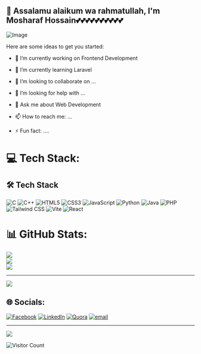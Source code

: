 ## 👋 Assalamu alaikum wa rahmatullah, I'm Mosharaf Hossain💕💕💕💕💕💕💕💕💕💕


![Image](https://github.com/user-attachments/assets/2c05143d-6896-4991-bef5-546d7341421d)



Here are some ideas to get you started:

- 🔭 I’m currently working on Frontend Development
- 🌱 I’m currently learning Laravel
- 👯 I’m looking to collaborate on ...
- 🤔 I’m looking for help with ...
- 💬 Ask me about Web Development
- 📫 How to reach me: ...

- ⚡ Fun fact: ....
  

# 💻 Tech Stack:
## 🛠 Tech Stack

![C](https://img.shields.io/badge/c-%2300599C.svg?style=for-the-badge&logo=c&logoColor=white) ![C++](https://img.shields.io/badge/c++-%2300599C.svg?style=for-the-badge&logo=c%2B%2B&logoColor=white) ![HTML5](https://img.shields.io/badge/html5-%23E34F26.svg?style=for-the-badge&logo=html5&logoColor=white)  ![CSS3](https://img.shields.io/badge/css3-%231572B6.svg?style=for-the-badge&logo=css3&logoColor=white)  ![JavaScript](https://img.shields.io/badge/javascript-%23323330.svg?style=for-the-badge&logo=javascript&logoColor=%23F7DF1E)  ![Python](https://img.shields.io/badge/python-3670A0?style=for-the-badge&logo=python&logoColor=ffdd54)  ![Java](https://img.shields.io/badge/java-%23ED8B00.svg?style=for-the-badge&logo=openjdk&logoColor=white)  ![PHP](https://img.shields.io/badge/php-%23777BB4.svg?style=for-the-badge&logo=php&logoColor=white)  ![Tailwind CSS](https://img.shields.io/badge/tailwindcss-%2338B2AC.svg?style=for-the-badge&logo=tailwind-css&logoColor=white)  ![Vite](https://img.shields.io/badge/vite-%23646CFF.svg?style=for-the-badge&logo=vite&logoColor=white)  ![React](https://img.shields.io/badge/react-%2361DAFB.svg?style=for-the-badge&logo=react&logoColor=white)

# 📊 GitHub Stats:

![](https://github-readme-stats.vercel.app/api?username=MosharafMehedi&theme=dark&hide_border=false&include_all_commits=false&count_private=false)<br/>
![](https://nirzak-streak-stats.vercel.app/?user=MosharafMehedi&theme=dark&hide_border=false)<br/>
![](https://github-readme-stats.vercel.app/api/top-langs/?username=MosharafMehedi&theme=dark&hide_border=false&include_all_commits=false&count_private=false&layout=compact)

---
[![](https://visitcount.itsvg.in/api?id=MosharafMehedi&icon=0&color=0)](https://visitcount.itsvg.in)

<!-- Proudly created with GPRM ( https://gprm.itsvg.in ) -->

## 🌐 Socials:
[![Facebook](https://img.shields.io/badge/Facebook-%231877F2.svg?logo=Facebook&logoColor=white)](https://facebook.com/crystal.mosharaf/) [![LinkedIn](https://img.shields.io/badge/LinkedIn-%230077B5.svg?logo=linkedin&logoColor=white)](https://linkedin.com/in/mosharaf-hossain-102847277/) [![Quora](https://img.shields.io/badge/Quora-%23B92B27.svg?logo=Quora&logoColor=white)](https://quora.com/profile/https://www.quora.com/profile/Arafat-Hossain-653) [![email](https://img.shields.io/badge/Email-D14836?logo=gmail&logoColor=white)](mailto:mosharafhossain4701@gmail.com) 


<!-- Proudly created with GPRM ( https://gprm.itsvg.in ) -->

---
[![](https://visitcount.itsvg.in/api?id=MosharafMehedi&icon=0&color=0)](https://visitcount.itsvg.in)

<!-- Proudly created with GPRM ( https://gprm.itsvg.in ) --> 
![Visitor Count](https://komarev.com/ghpvc/?username=mosharafmehedi&label=Profile%20Views&color=blue&style=flat)


